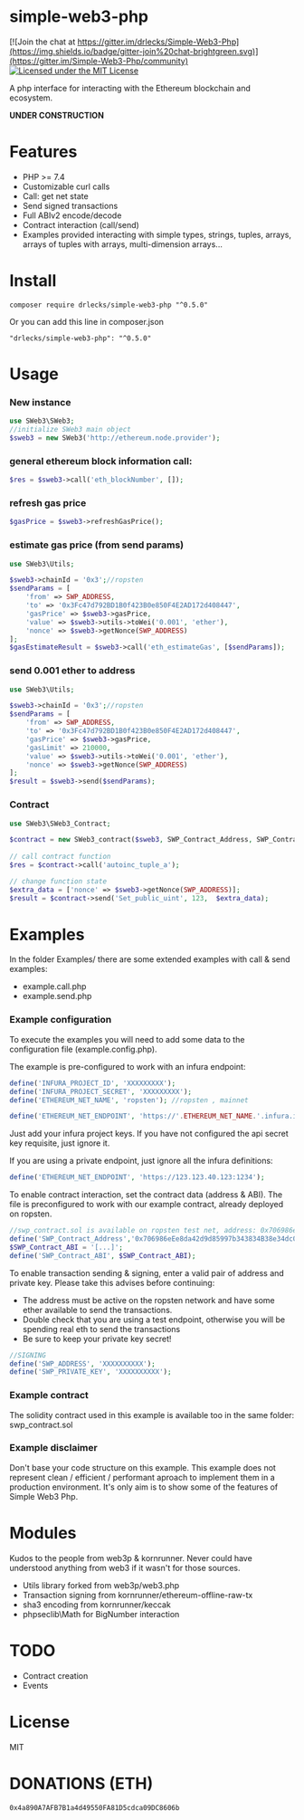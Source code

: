 # simple-web3-php
 
[![Join the chat at https://gitter.im/drlecks/Simple-Web3-Php](https://img.shields.io/badge/gitter-join%20chat-brightgreen.svg)](https://gitter.im/Simple-Web3-Php/community)
[![Licensed under the MIT License](https://img.shields.io/badge/License-MIT-blue.svg)](https://github.com/drlecks/Simple-Web3-Php/blob/master/LICENSE)


A php interface for interacting with the Ethereum blockchain and ecosystem.

**UNDER CONSTRUCTION**


# Features

- PHP >= 7.4
- Customizable curl calls
- Call: get net state
- Send signed transactions
- Full ABIv2 encode/decode 
- Contract interaction (call/send)
- Examples provided interacting with simple types, strings, tuples, arrays, arrays of tuples with arrays, multi-dimension arrays... 



# Install

 
```
composer require drlecks/simple-web3-php "^0.5.0"
```

Or you can add this line in composer.json

```
"drlecks/simple-web3-php": "^0.5.0"
```


# Usage

### New instance
```php
use SWeb3\SWeb3;
//initialize SWeb3 main object
$sweb3 = new SWeb3('http://ethereum.node.provider');
```
 
### general ethereum block information call:
```php 
$res = $sweb3->call('eth_blockNumber', []);
```
 
### refresh gas price 
```php 
$gasPrice = $sweb3->refreshGasPrice();
``` 

### estimate  gas price (from send params)
```php
use SWeb3\Utils;

$sweb3->chainId = '0x3';//ropsten
$sendParams = [ 
    'from' => SWP_ADDRESS,
    'to' => '0x3Fc47d792BD1B0f423B0e850F4E2AD172d408447', 
    'gasPrice' => $sweb3->gasPrice, 
    'value' => $sweb3->utils->toWei('0.001', 'ether'),
    'nonce' => $sweb3->getNonce(SWP_ADDRESS)
]; 
$gasEstimateResult = $sweb3->call('eth_estimateGas', [$sendParams]);
```
 
### send 0.001 ether to address
```php
use SWeb3\Utils;

$sweb3->chainId = '0x3';//ropsten
$sendParams = [ 
    'from' => SWP_ADDRESS,
    'to' => '0x3Fc47d792BD1B0f423B0e850F4E2AD172d408447', 
    'gasPrice' => $sweb3->gasPrice,
    'gasLimit' => 210000,
    'value' => $sweb3->utils->toWei('0.001', 'ether'),
    'nonce' => $sweb3->getNonce(SWP_ADDRESS)
];    
$result = $sweb3->send($sendParams); 
```
 
### Contract

```php
use SWeb3\SWeb3_Contract;

$contract = new SWeb3_contract($sweb3, SWP_Contract_Address, SWP_Contract_ABI);
  
// call contract function
$res = $contract->call('autoinc_tuple_a');

// change function state
$extra_data = ['nonce' => $sweb3->getNonce(SWP_ADDRESS)];
$result = $contract->send('Set_public_uint', 123,  $extra_data);
```

 

# Examples

In the folder Examples/ there are some extended examples with call & send examples:

- example.call.php
- example.send.php

 ### Example configuration

 To execute the examples you will need to add some data to the configuration file (example.config.php).

The example is pre-configured to work with an infura endpoint:

```php
define('INFURA_PROJECT_ID', 'XXXXXXXXX');
define('INFURA_PROJECT_SECRET', 'XXXXXXXXX');
define('ETHEREUM_NET_NAME', 'ropsten'); //ropsten , mainnet

define('ETHEREUM_NET_ENDPOINT', 'https://'.ETHEREUM_NET_NAME.'.infura.io/v3/'.INFURA_PROJECT_ID); 
```
Just add your infura project keys. If you have not configured the api secret key requisite, just ignore it.

If you are using a private endpoint, just ignore all the infura definitions:

```php 
define('ETHEREUM_NET_ENDPOINT', 'https://123.123.40.123:1234'); 
```

To enable contract interaction, set the contract data (address & ABI). The file is preconfigured to work with our example contract, already deployed on ropsten.
```php
//swp_contract.sol is available on ropsten test net, address: 0x706986eEe8da42d9d85997b343834B38e34dc000
define('SWP_Contract_Address','0x706986eEe8da42d9d85997b343834B38e34dc000'); 
$SWP_Contract_ABI = '[...]';
define('SWP_Contract_ABI', $SWP_Contract_ABI);
```

To enable transaction sending & signing, enter a valid pair of address and private key. Please take this advises before continuing:
- The address must be active on the ropsten network and have some ether available to send the transactions.
- Double check that you are using a test endpoint, otherwise you will be spending real eth to send the transactions
- Be sure to keep your private key secret! 

```php
//SIGNING
define('SWP_ADDRESS', 'XXXXXXXXXX');
define('SWP_PRIVATE_KEY', 'XXXXXXXXXX');
```

### Example contract

The solidity contract used in this example is available too in the same folder: swp_contract.sol

### Example disclaimer

Don't base your code structure on this example. This example does not represent clean / efficient / performant aproach to implement them in a production environment. It's only aim is to show some of the features of Simple Web3 Php.


# Modules

Kudos to the people from web3p & kornrunner. Never could have understood anything from web3 if it wasn't for those sources.

- Utils library forked from web3p/web3.php
- Transaction signing from kornrunner/ethereum-offline-raw-tx
- sha3 encoding from kornrunner/keccak
- phpseclib\Math for BigNumber interaction


# TODO

- Contract creation
- Events

# License
MIT
 

# DONATIONS (ETH)
 
``` 
0x4a890A7AFB7B1a4d49550FA81D5cdca09DC8606b
```